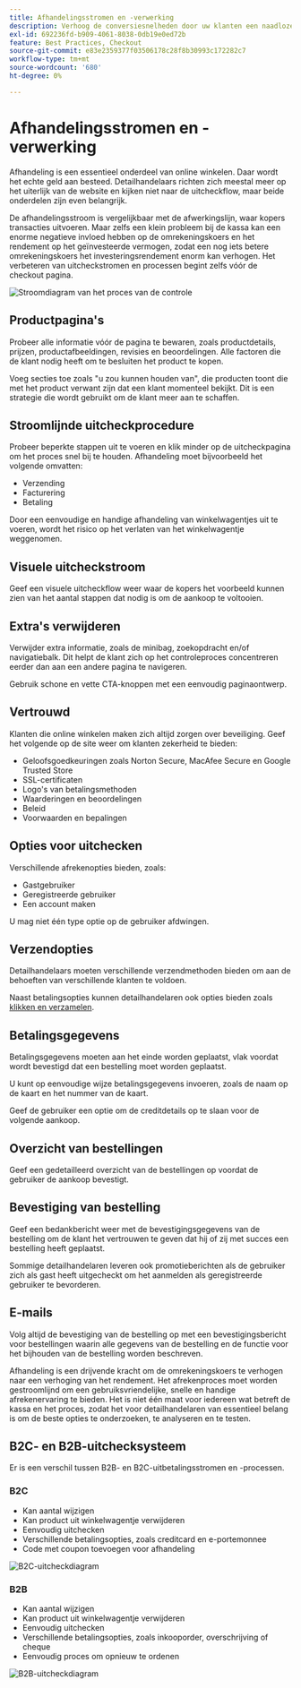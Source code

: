 ```yaml
---
title: Afhandelingsstromen en -verwerking
description: Verhoog de conversiesnelheden door uw klanten een naadloze kassa te bieden.
exl-id: 692236fd-b909-4061-8038-0db19e0ed72b
feature: Best Practices, Checkout
source-git-commit: e83e2359377f03506178c28f8b30993c172282c7
workflow-type: tm+mt
source-wordcount: '680'
ht-degree: 0%

---
```


# Afhandelingsstromen en -verwerking

Afhandeling is een essentieel onderdeel van online winkelen. Daar wordt het echte geld aan besteed. Detailhandelaars richten zich meestal meer op het uiterlijk van de website en kijken niet naar de uitcheckflow, maar beide onderdelen zijn even belangrijk.

De afhandelingsstroom is vergelijkbaar met de afwerkingslijn, waar kopers transacties uitvoeren. Maar zelfs een klein probleem bij de kassa kan een enorme negatieve invloed hebben op de omrekeningskoers en het rendement op het geïnvesteerde vermogen, zodat een nog iets betere omrekeningskoers het investeringsrendement enorm kan verhogen. Het verbeteren van uitcheckstromen en processen begint zelfs vóór de checkout pagina.

![Stroomdiagram van het proces van de controle](../../assets/playbooks/checkout-diagram.png)

## Productpagina&#39;s

Probeer alle informatie vóór de pagina te bewaren, zoals productdetails, prijzen, productafbeeldingen, revisies en beoordelingen. Alle factoren die de klant nodig heeft om te besluiten het product te kopen.

Voeg secties toe zoals &quot;u zou kunnen houden van&quot;, die producten toont die met het product verwant zijn dat een klant momenteel bekijkt. Dit is een strategie die wordt gebruikt om de klant meer aan te schaffen.

## Stroomlijnde uitcheckprocedure

Probeer beperkte stappen uit te voeren en klik minder op de uitcheckpagina om het proces snel bij te houden. Afhandeling moet bijvoorbeeld het volgende omvatten:

- Verzending
- Facturering
- Betaling

Door een eenvoudige en handige afhandeling van winkelwagentjes uit te voeren, wordt het risico op het verlaten van het winkelwagentje weggenomen.

## Visuele uitcheckstroom

Geef een visuele uitcheckflow weer waar de kopers het voorbeeld kunnen zien van het aantal stappen dat nodig is om de aankoop te voltooien.

## Extra&#39;s verwijderen

Verwijder extra informatie, zoals de minibag, zoekopdracht en/of navigatiebalk. Dit helpt de klant zich op het controleproces concentreren eerder dan aan een andere pagina te navigeren.

Gebruik schone en vette CTA-knoppen met een eenvoudig paginaontwerp.

## Vertrouwd

Klanten die online winkelen maken zich altijd zorgen over beveiliging. Geef het volgende op de site weer om klanten zekerheid te bieden:

- Geloofsgoedkeuringen zoals Norton Secure, MacAfee Secure en Google Trusted Store
- SSL-certificaten
- Logo&#39;s van betalingsmethoden
- Waarderingen en beoordelingen
- Beleid
- Voorwaarden en bepalingen

## Opties voor uitchecken

Verschillende afrekenopties bieden, zoals:

- Gastgebruiker
- Geregistreerde gebruiker
- Een account maken

U mag niet één type optie op de gebruiker afdwingen.

## Verzendopties

Detailhandelaars moeten verschillende verzendmethoden bieden om aan de behoeften van verschillende klanten te voldoen.

Naast betalingsopties kunnen detailhandelaren ook opties bieden zoals [klikken en verzamelen](click-collect.md).

## Betalingsgegevens

Betalingsgegevens moeten aan het einde worden geplaatst, vlak voordat wordt bevestigd dat een bestelling moet worden geplaatst.

U kunt op eenvoudige wijze betalingsgegevens invoeren, zoals de naam op de kaart en het nummer van de kaart.

Geef de gebruiker een optie om de creditdetails op te slaan voor de volgende aankoop.

## Overzicht van bestellingen

Geef een gedetailleerd overzicht van de bestellingen op voordat de gebruiker de aankoop bevestigt.

## Bevestiging van bestelling

Geef een bedankbericht weer met de bevestigingsgegevens van de bestelling om de klant het vertrouwen te geven dat hij of zij met succes een bestelling heeft geplaatst.

Sommige detailhandelaren leveren ook promotieberichten als de gebruiker zich als gast heeft uitgecheckt om het aanmelden als geregistreerde gebruiker te bevorderen.

## E-mails

Volg altijd de bevestiging van de bestelling op met een bevestigingsbericht voor bestellingen waarin alle gegevens van de bestelling en de functie voor het bijhouden van de bestelling worden beschreven.

Afhandeling is een drijvende kracht om de omrekeningskoers te verhogen naar een verhoging van het rendement. Het afrekenproces moet worden gestroomlijnd om een gebruiksvriendelijke, snelle en handige afrekenervaring te bieden. Het is niet één maat voor iedereen wat betreft de kassa en het proces, zodat het voor detailhandelaren van essentieel belang is om de beste opties te onderzoeken, te analyseren en te testen.

## B2C- en B2B-uitchecksysteem

Er is een verschil tussen B2B- en B2C-uitbetalingsstromen en -processen.

### B2C

- Kan aantal wijzigen
- Kan product uit winkelwagentje verwijderen
- Eenvoudig uitchecken
- Verschillende betalingsopties, zoals creditcard en e-portemonnee
- Code met coupon toevoegen voor afhandeling

![B2C-uitcheckdiagram](../../assets/playbooks/checkout-b2c.png)

### B2B

- Kan aantal wijzigen
- Kan product uit winkelwagentje verwijderen
- Eenvoudig uitchecken
- Verschillende betalingsopties, zoals inkooporder, overschrijving of cheque
- Eenvoudig proces om opnieuw te ordenen

![B2B-uitcheckdiagram](../../assets/playbooks/checkout-b2b.png)
